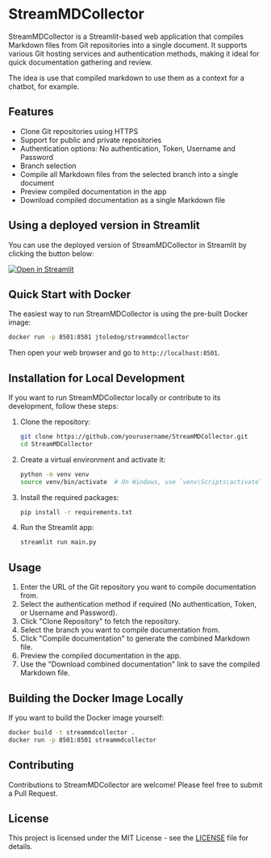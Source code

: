 # StreamMDCollector

StreamMDCollector is a Streamlit-based web application that compiles Markdown files from Git repositories into a single document. It supports various Git hosting services and authentication methods, making it ideal for quick documentation gathering and review.

The idea is use that compiled markdown to use them as a context for a chatbot, for example.

## Features

- Clone Git repositories using HTTPS
- Support for public and private repositories
- Authentication options: No authentication, Token, Username and Password
- Branch selection
- Compile all Markdown files from the selected branch into a single document
- Preview compiled documentation in the app
- Download compiled documentation as a single Markdown file

## Using a deployed version in Streamlit

You can use the deployed version of StreamMDCollector in Streamlit by clicking the button below:

[![Open in Streamlit](https://static.streamlit.io/badges/streamlit_badge_black_white.svg)](https://streammdcollector.streamlit.app/)

## Quick Start with Docker

The easiest way to run StreamMDCollector is using the pre-built Docker image:

```bash
docker run -p 8501:8501 jtoledog/streammdcollector
```

Then open your web browser and go to `http://localhost:8501`.

## Installation for Local Development

If you want to run StreamMDCollector locally or contribute to its development, follow these steps:

1. Clone the repository:
   ```bash
   git clone https://github.com/yourusername/StreamMDCollector.git
   cd StreamMDCollector
   ```

2. Create a virtual environment and activate it:
   ```bash
   python -m venv venv
   source venv/bin/activate  # On Windows, use `venv\Scripts\activate`
   ```

3. Install the required packages:
   ```bash
   pip install -r requirements.txt
   ```

4. Run the Streamlit app:
   ```bash
   streamlit run main.py
   ```

## Usage

1. Enter the URL of the Git repository you want to compile documentation from.
2. Select the authentication method if required (No authentication, Token, or Username and Password).
3. Click "Clone Repository" to fetch the repository.
4. Select the branch you want to compile documentation from.
5. Click "Compile documentation" to generate the combined Markdown file.
6. Preview the compiled documentation in the app.
7. Use the "Download combined documentation" link to save the compiled Markdown file.

## Building the Docker Image Locally

If you want to build the Docker image yourself:

```bash
docker build -t streammdcollector .
docker run -p 8501:8501 streammdcollector
```

## Contributing

Contributions to StreamMDCollector are welcome! Please feel free to submit a Pull Request.

## License

This project is licensed under the MIT License - see the [LICENSE](LICENSE) file for details.



